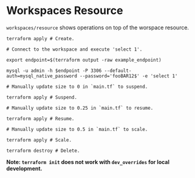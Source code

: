 # Workspaces Resource

`workspaces/resource` shows operations on top of the worspace resource.

~~~ shell
terraform apply # Create.

# Connect to the workspace and execute 'select 1'.

export endpoint=$(terraform output -raw example_endpoint)

mysql -u admin -h $endpoint -P 3306 --default-auth=mysql_native_password --password='fooBAR12$' -e 'select 1'

# Manually update size to 0 in `main.tf` to suspend.

terraform apply # Suspend.

# Manually update size to 0.25 in `main.tf` to resume.

terraform apply # Resume.

# Manually update size to 0.5 in `main.tf` to scale.

terraform apply # Scale.

terraform destroy # Delete.
~~~

**Note: `terraform init` does not work with `dev_overrides` for local development.**
